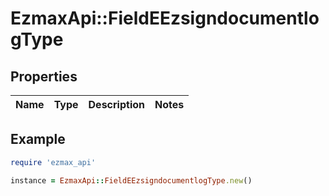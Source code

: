 # EzmaxApi::FieldEEzsigndocumentlogType

## Properties

| Name | Type | Description | Notes |
| ---- | ---- | ----------- | ----- |

## Example

```ruby
require 'ezmax_api'

instance = EzmaxApi::FieldEEzsigndocumentlogType.new()
```

